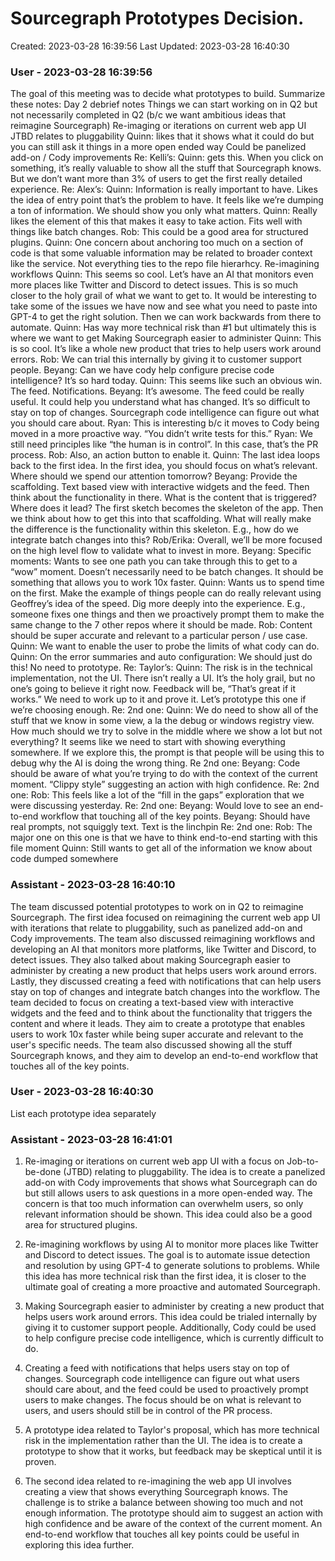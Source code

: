 # Sourcegraph Prototypes Decision.

Created: 2023-03-28 16:39:56
Last Updated: 2023-03-28 16:40:30

### User - 2023-03-28 16:39:56

The goal of this meeting was to decide what prototypes to build. Summarize these notes:
Day 2 debrief notes
Things we can start working on in Q2 but not necessarily completed in Q2 (b/c we want ambitious ideas that reimagine Sourcegraph)
Re-imaging or iterations on current web app UI
JTBD relates to pluggability
Quinn: likes that it shows what it could do but you can still ask it things in a more open ended way
Could be panelized add-on / Cody improvements
Re: Kelli’s: Quinn: gets this. When you click on something, it’s really valuable to show all the stuff that Sourcegraph knows. But we don’t want more than 3% of users to get the first really detailed experience.
 Re: Alex’s: Quinn: Information is really important to have. Likes the idea of entry point that’s the problem to have. It feels like we’re dumping a ton of information. We should show you only what matters. Quinn: Really likes the element of this that makes it easy to take action. Fits well with things like batch changes. Rob: This could be a good area for structured plugins. Quinn: One concern about anchoring too much on a section of code is that some valuable information may be related to broader context like the service. Not everything ties to the repo file hierarhcy.
Re-imagining workflows
Quinn: This seems so cool. Let’s have an AI that monitors even more places like Twitter and Discord to detect issues. This is so much closer to the holy grail of what we want to get to. It would be interesting to take some of the issues we have now and see what you need to paste into GPT-4 to get the right solution. Then we can work backwards from there to automate. 
Quinn: Has way more technical risk than #1 but ultimately this is where we want to get
Making Sourcegraph easier to administer
Quinn: This is so cool. It’s like a whole new product that tries to help users work around errors. 
Rob: We can trial this internally by giving it to customer support people.
Beyang: Can we have cody help configure precise code intelligence? It’s so hard today.
Quinn: This seems like such an obvious win.
The feed. Notifications.
Beyang: It’s awesome. The feed could be really useful. It could help you understand what has changed. It’s so difficult to stay on top of changes. Sourcegraph code intelligence can figure out what you should care about.
Ryan: This is interesting b/c it moves to Cody being moved in a more proactive way. “You didn’t write tests for this.”
Ryan: We still need principles like “the human is in control”. In this case, that’s the PR process.
Rob: Also, an action button to enable it. 
Quinn: The last idea loops back to the first idea. In the first idea, you should focus on what’s relevant.
Where should we spend our attention tomorrow?
Beyang: Provide the scaffolding. Text based view with interactive widgets and the feed. Then think about the functionality in there. What is the content that is triggered? Where does it lead? The first sketch becomes the skeleton of the app. Then we think about how to get this into that scaffolding. What will really make the difference is the functionality within this skeleton. E.g., how do we integrate batch changes into this?
Rob/Erika: Overall, we’ll be more focused on the high level flow to validate what to invest in more.
Beyang: Specific moments: Wants to see one path you can take through this to get to a “wow” moment. Doesn’t necessarily need to be batch changes. It should be something that allows you to work 10x faster.
Quinn: Wants us to spend time on the first. Make the example of things people can do really relevant using Geoffrey’s idea of the speed.  Dig more deeply into the experience. E.g., someone fixes one things and then we proactively prompt them to make the same change to the 7 other repos where it should be made. 
Rob: Content should be super accurate and relevant to a particular person / use case. 
Quinn: We want to enable the user to probe the limits of what cody can do.
Quinn: On the error summaries and auto configuration: We should just do this! No need to prototype.
Re: Taylor’s: Quinn: The risk is in the technical implementation, not the UI. There isn’t really a UI. It’s the holy grail, but no one’s going to believe it right now. Feedback will be, “That’s great if it works.” We need to work up to it and prove it.  Let’s prototype this one if we’re choosing enough.
Re: 2nd one: Quinn: We do need to show all of the stuff that we know in some view, a la the debug or windows registry view. How much should we try to solve in the middle where we show a lot but not everything? It seems like we need to start with showing everything somewhere. If we explore this, the prompt is that people will be using this to debug why the AI is doing the wrong thing.
Re 2nd one: Beyang: Code should be aware of what you’re trying to do with the context of the current moment. “Clippy style” suggesting an action with high confidence. 
Re: 2nd one: Rob: This feels like a lot of the “fill in the gaps” exploration that we were discussing yesterday. 
Re: 2nd one: Beyang: Would love to see an end-to-end workflow that touching all of the key points. 
Beyang: Should have real prompts, not squiggly text. Text is the linchpin 
Re: 2nd one: Rob: The major one on this one is that we have to think end-to-end starting with this file moment
Quinn: Still wants to get all of the information we know about code dumped somewhere

### Assistant - 2023-03-28 16:40:10

The team discussed potential prototypes to work on in Q2 to reimagine Sourcegraph. The first idea focused on reimagining the current web app UI with iterations that relate to pluggability, such as panelized add-on and Cody improvements. The team also discussed reimagining workflows and developing an AI that monitors more platforms, like Twitter and Discord, to detect issues. They also talked about making Sourcegraph easier to administer by creating a new product that helps users work around errors. Lastly, they discussed creating a feed with notifications that can help users stay on top of changes and integrate batch changes into the workflow. The team decided to focus on creating a text-based view with interactive widgets and the feed and to think about the functionality that triggers the content and where it leads. They aim to create a prototype that enables users to work 10x faster while being super accurate and relevant to the user's specific needs. The team also discussed showing all the stuff Sourcegraph knows, and they aim to develop an end-to-end workflow that touches all of the key points.

### User - 2023-03-28 16:40:30

List each prototype idea separately

### Assistant - 2023-03-28 16:41:01

1. Re-imaging or iterations on current web app UI with a focus on Job-to-be-done (JTBD) relating to pluggability. The idea is to create a panelized add-on with Cody improvements that shows what Sourcegraph can do but still allows users to ask questions in a more open-ended way. The concern is that too much information can overwhelm users, so only relevant information should be shown. This idea could also be a good area for structured plugins.

2. Re-imagining workflows by using AI to monitor more places like Twitter and Discord to detect issues. The goal is to automate issue detection and resolution by using GPT-4 to generate solutions to problems. While this idea has more technical risk than the first idea, it is closer to the ultimate goal of creating a more proactive and automated Sourcegraph.

3. Making Sourcegraph easier to administer by creating a new product that helps users work around errors. This idea could be trialed internally by giving it to customer support people. Additionally, Cody could be used to help configure precise code intelligence, which is currently difficult to do.

4. Creating a feed with notifications that helps users stay on top of changes. Sourcegraph code intelligence can figure out what users should care about, and the feed could be used to proactively prompt users to make changes. The focus should be on what is relevant to users, and users should still be in control of the PR process.

5. A prototype idea related to Taylor's proposal, which has more technical risk in the implementation rather than the UI. The idea is to create a prototype to show that it works, but feedback may be skeptical until it is proven. 

6. The second idea related to re-imagining the web app UI involves creating a view that shows everything Sourcegraph knows. The challenge is to strike a balance between showing too much and not enough information. The prototype should aim to suggest an action with high confidence and be aware of the context of the current moment. An end-to-end workflow that touches all key points could be useful in exploring this idea further.

